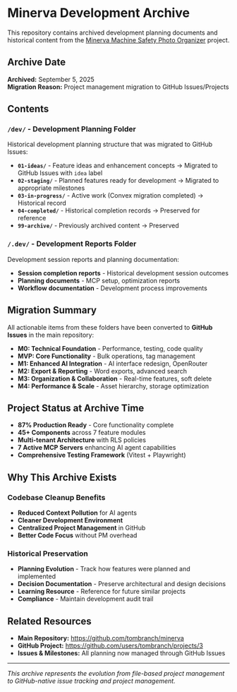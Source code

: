 # Minerva Development Archive

This repository contains archived development planning documents and historical content from the [Minerva Machine Safety Photo Organizer](https://github.com/tombranch/minerva) project.

## Archive Date
**Archived:** September 5, 2025  
**Migration Reason:** Project management migration to GitHub Issues/Projects

## Contents

### `/dev/` - Development Planning Folder
Historical development planning structure that was migrated to GitHub Issues:

- **`01-ideas/`** - Feature ideas and enhancement concepts → Migrated to GitHub Issues with `idea` label
- **`02-staging/`** - Planned features ready for development → Migrated to appropriate milestones  
- **`03-in-progress/`** - Active work (Convex migration completed) → Historical record
- **`04-completed/`** - Historical completion records → Preserved for reference
- **`99-archive/`** - Previously archived content → Preserved

### `/.dev/` - Development Reports Folder
Development session reports and planning documentation:

- **Session completion reports** - Historical development session outcomes
- **Planning documents** - MCP setup, optimization reports
- **Workflow documentation** - Development process improvements

## Migration Summary

All actionable items from these folders have been converted to **GitHub Issues** in the main repository:

- **M0: Technical Foundation** - Performance, testing, code quality
- **MVP: Core Functionality** - Bulk operations, tag management
- **M1: Enhanced AI Integration** - AI interface redesign, OpenRouter
- **M2: Export & Reporting** - Word exports, advanced search
- **M3: Organization & Collaboration** - Real-time features, soft delete
- **M4: Performance & Scale** - Asset hierarchy, storage optimization

## Project Status at Archive Time

- **87% Production Ready** - Core functionality complete
- **45+ Components** across 7 feature modules
- **Multi-tenant Architecture** with RLS policies
- **7 Active MCP Servers** enhancing AI agent capabilities
- **Comprehensive Testing Framework** (Vitest + Playwright)

## Why This Archive Exists

### Codebase Cleanup Benefits
- **Reduced Context Pollution** for AI agents
- **Cleaner Development Environment** 
- **Centralized Project Management** in GitHub
- **Better Code Focus** without PM overhead

### Historical Preservation
- **Planning Evolution** - Track how features were planned and implemented
- **Decision Documentation** - Preserve architectural and design decisions
- **Learning Resource** - Reference for future similar projects
- **Compliance** - Maintain development audit trail

## Related Resources

- **Main Repository:** https://github.com/tombranch/minerva
- **GitHub Project:** https://github.com/users/tombranch/projects/3
- **Issues & Milestones:** All planning now managed through GitHub Issues

---

*This archive represents the evolution from file-based project management to GitHub-native issue tracking and project management.*